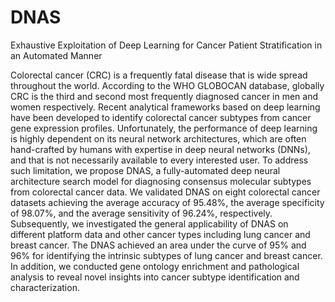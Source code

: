 # DNAS
Exhaustive Exploitation of Deep Learning for Cancer Patient Stratification in an Automated Manner

Colorectal cancer (CRC) is a frequently fatal disease that is wide spread throughout the world. According to the WHO GLOBOCAN database, globally CRC is the third and second most frequently diagnosed cancer in men and women respectively. Recent analytical frameworks based on deep learning have been developed to identify colorectal cancer subtypes from cancer gene expression profiles. Unfortunately, the performance of deep learning is highly dependent on its neural network architectures, which are often hand-crafted by humans with expertise in deep neural networks (DNNs), and that is not necessarily available to every interested user. To address such limitation, we propose DNAS, a fully-automated deep neural architecture search model for diagnosing consensus molecular subtypes from colorectal cancer data. We validated DNAS on eight colorectal cancer datasets  achieving the average accuracy of 95.48\%, the average specificity of 98.07\%, and the average sensitivity of 96.24\%, respectively. Subsequently, we investigated the  general applicability of DNAS on different platform data and other cancer types including lung cancer and breast cancer. The DNAS achieved an area under the curve of 95\% and 96\% for identifying the intrinsic subtypes of lung cancer and breast cancer. In addition, we conducted gene ontology enrichment and pathological analysis to reveal novel insights into cancer subtype identification and characterization.
